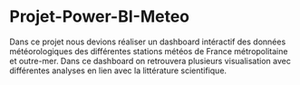 # Projet-Power-BI-Meteo
Dans ce projet nous devions réaliser un dashboard intéractif des données météorologiques des différentes stations météos de France métropolitaine et outre-mer. Dans ce dashboard on retrouvera plusieurs visualisation avec différentes analyses en lien avec la littérature scientifique.

